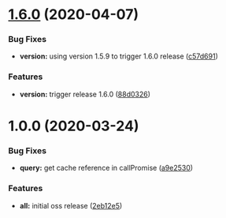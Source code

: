 # [1.6.0](https://github.com/americanexpress/iguazu-rpc/compare/v1.5.0...v1.6.0) (2020-04-07)


### Bug Fixes

* **version:** using version 1.5.9 to trigger 1.6.0 release ([c57d691](https://github.com/americanexpress/iguazu-rpc/commit/c57d691f304140f06e4f788c48d1f3b96dba8633))


### Features

* **version:** trigger release 1.6.0 ([88d0326](https://github.com/americanexpress/iguazu-rpc/commit/88d03268cb5c5f0f7f26c7578542c2471440b6f0))

# 1.0.0 (2020-03-24)


### Bug Fixes

* **query:** get cache reference in callPromise ([a9e2530](https://github.com/americanexpress/iguazu-rpc/commit/a9e2530ccecabd75d44bfe87be078e8dadeb4356))


### Features

* **all:** initial oss release ([2eb12e5](https://github.com/americanexpress/iguazu-rpc/commit/2eb12e5eda0dbff0bcd6bd5031e7c1348f117ecd))
